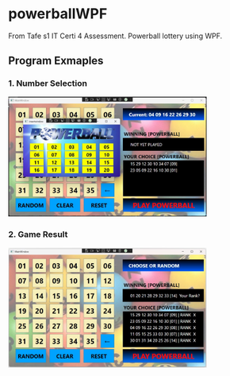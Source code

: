 # powerballWPF
From Tafe s1 IT Certi 4 Assessment. Powerball lottery using WPF.

## Program Exmaples
### 1. Number Selection
<img src="./WorkingExamples/number_selection.jpg" alt="number_selection" width="400">
<br>

### 2. Game Result
<img src="./WorkingExamples/game_result.jpg" alt="game_result" width="400">
<br>
